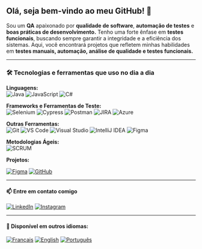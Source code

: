 ## Olá, seja bem-vindo ao meu GitHub! 👋  





Sou um **QA** apaixonado por **qualidade de software**, **automação de testes** e **boas práticas de desenvolvimento.** Tenho uma forte ênfase em **testes funcionais**, buscando sempre garantir a integridade e a eficiência dos sistemas. Aqui, você encontrará projetos que refletem minhas habilidades em **testes manuais, automação, análise de qualidade e testes funcionais.**  

---

### 🛠️ Tecnologias e ferramentas que uso no dia a dia  

**Linguagens:**  
![Java](https://img.shields.io/badge/Java-007396?style=flat&logo=java&logoColor=white)  ![JavaScript](https://img.shields.io/badge/JavaScript-F7DF1E?style=flat&logo=javascript&logoColor=black)  ![C#](https://img.shields.io/badge/C%23-239120?style=flat&logo=csharp&logoColor=white)  

**Frameworks e Ferramentas de Teste:**  
![Selenium](https://img.shields.io/badge/Selenium-43B02A?style=flat&logo=selenium&logoColor=white)  ![Cypress](https://img.shields.io/badge/Cypress-17202C?style=flat&logo=cypress&logoColor=white)  ![Postman](https://img.shields.io/badge/Postman-FF6C37?style=flat&logo=postman&logoColor=white)  ![JIRA](https://img.shields.io/badge/JIRA-0052CC?style=flat&logo=jira&logoColor=white)  ![Azure](https://img.shields.io/badge/Azure-0089D6?style=flat&logo=microsoftazure&logoColor=white)  

**Outras Ferramentas:**  
![Git](https://img.shields.io/badge/Git-F05032?style=flat&logo=git&logoColor=white)  ![VS Code](https://img.shields.io/badge/VS%20Code-007ACC?style=flat&logo=visual-studio-code&logoColor=white)  ![Visual Studio](https://img.shields.io/badge/Visual%20Studio-5C2D91?style=flat&logo=visualstudio&logoColor=white)  ![IntelliJ IDEA](https://img.shields.io/badge/IntelliJ%20IDEA-000000?style=flat&logo=intellijidea&logoColor=white)  ![Figma](https://img.shields.io/badge/Figma-F24E1E?style=flat&logo=figma&logoColor=white)

**Metodologias Ágeis:**  
![SCRUM](https://img.shields.io/badge/SCRUM-FFA500?style=flat&logo=scrum&logoColor=white)  


**Projetos:**

[![Figma](https://img.shields.io/badge/Protótipo%20do%20meu%20curr%C3%ADculo-F24E1E?style=flat&logo=figma&logoColor=white)](https://www.figma.com/proto/jGHowPYpn1n98xzjYv6uIC/KaiuschyNeves?node-id=67-768&t=gKhMZ72sSJ4bT44J-0&scaling=scale-down&content-scaling=fixed&page-id=23%3A427&starting-point-node-id=75%3A880) [![GitHub](https://img.shields.io/badge/Documento%20do%20Curr%C3%ADculo-181717?style=flat&logo=github&logoColor=white)](https://github.com/Kaiuschy/Website/)


---

#### 📫 Entre em contato comigo  
[![LinkedIn](https://img.shields.io/badge/LinkedIn-0077B5?style=flat&logo=linkedin&logoColor=white)](https://www.linkedin.com/in/kaiuschyneves)  [![Instagram](https://img.shields.io/badge/Instagram-E4405F?style=flat&logo=instagram&logoColor=white)](https://www.instagram.com/kaiuschy)

---

#### 📖 Disponível em outros idiomas:  
[![Français](https://cdn-icons-png.flaticon.com/24/197/197560.png)](https://github.com/Kaiuschy/KaiuschyFR/) [![English](https://cdn-icons-png.flaticon.com/24/197/197374.png)](https://github.com/Kaiuschy/KaiuschyEN) [![Português](https://cdn-icons-png.flaticon.com/24/197/197386.png)](https://github.com/Kaiuschy/KaiuschyPT)  






